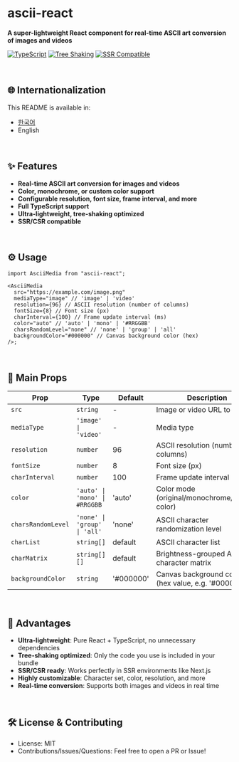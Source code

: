 # ascii-react

**A super-lightweight React component for real-time ASCII art conversion of images and videos**

[![TypeScript](https://img.shields.io/badge/TypeScript-Ready-3178C6?logo=typescript)](https://www.typescriptlang.org/)
[![Tree Shaking](https://img.shields.io/badge/Tree%20Shaking-✅-00C853)](tree-shaking)
[![SSR Compatible](https://img.shields.io/badge/SSR-Compatible-FF6B35)](#ssr-support)

<br />

## 🌐 Internationalization

This README is available in:

- [한국어](./README.ko.md)
- English

<br />

## ✨ Features

- **Real-time ASCII art conversion for images and videos**
- **Color, monochrome, or custom color support**
- **Configurable resolution, font size, frame interval, and more**
- **Full TypeScript support**
- **Ultra-lightweight, tree-shaking optimized**
- **SSR/CSR compatible**

<br />

## ⚙️ Usage

```tsx
import AsciiMedia from "ascii-react";

<AsciiMedia
  src="https://example.com/image.png"
  mediaType="image" // 'image' | 'video'
  resolution={96} // ASCII resolution (number of columns)
  fontSize={8} // Font size (px)
  charInterval={100} // Frame update interval (ms)
  color="auto" // 'auto' | 'mono' | '#RRGGBB'
  charsRandomLevel="none" // 'none' | 'group' | 'all'
  backgroundColor="#000000" // Canvas background color (hex)
/>;
```

<br />

## 📝 Main Props

| Prop               | Type                          | Default   | Description                                         |
| ------------------ | ----------------------------- | --------- | --------------------------------------------------- |
| `src`              | `string`                      | -         | Image or video URL to convert                       |
| `mediaType`        | `'image' \| 'video'`          | -         | Media type                                          |
| `resolution`       | `number`                      | 96        | ASCII resolution (number of columns)                |
| `fontSize`         | `number`                      | 8         | Font size (px)                                      |
| `charInterval`     | `number`                      | 100       | Frame update interval (ms)                          |
| `color`            | `'auto' \| 'mono' \| #RRGGBB` | 'auto'    | Color mode (original/monochrome/custom color)       |
| `charsRandomLevel` | `'none' \| 'group' \| 'all'`  | 'none'    | ASCII character randomization level                 |
| `charList`         | `string[]`                    | default   | ASCII character list                                |
| `charMatrix`       | `string[][]`                  | default   | Brightness-grouped ASCII character matrix           |
| `backgroundColor`  | `string`                      | '#000000' | Canvas background color (hex value, e.g. '#000000') |

<br />

## 🚀 Advantages

- **Ultra-lightweight**: Pure React + TypeScript, no unnecessary dependencies
- **Tree-shaking optimized**: Only the code you use is included in your bundle
- **SSR/CSR ready**: Works perfectly in SSR environments like Next.js
- **Highly customizable**: Character set, color, resolution, and more
- **Real-time conversion**: Supports both images and videos in real time

<br />

## 🛠️ License & Contributing

- License: MIT
- Contributions/Issues/Questions: Feel free to open a PR or Issue!

